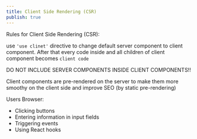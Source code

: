 ```yaml
---
title: Client Side Rendering (CSR)
publish: true
---
```


Rules for Client Side Rendering (CSR):

use `'use clinet'` directive to change default server component to client component. After that every code inside and all children of client component becomes `client code`

DO NOT INCLUDE SERVER COMPONENTS INSIDE CLIENT COMPONENTS!!

Client components are pre-rendered on the server to make them more smoothy on the client side and improve SEO (by static pre-rendering)

Users Browser:

- Clicking buttons
- Entering information in input fields
- Triggering events
- Using React hooks
